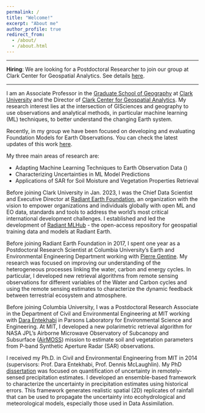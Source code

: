 ```yaml
---
permalink: /
title: "Welcome!"
excerpt: "About me"
author_profile: true
redirect_from: 
  - /about/
  - /about.html
---
```

---
**Hiring**: We are looking for a Postdoctoral Researcher to join our group at Clark Center for Geospatial Analytics. See details [here](/files/Clark_CGA_Postdoctoral_Researcher.pdf). 

---

I am an Associate Professor in the [Graduate School of Geography](https://www.clarku.edu/departments/geography/) at [Clark University](https://www.clarku.edu/) and the Director of [Clark Center for Geospatial Analytics](https://clarku.edu/cga). My research interest lies at the intersection of GISciences and geography to use observations and analytical methods, in particular machine learning (ML) techniques, to better understand the changing Earth system.

Recently, in my group we have been focused on developing and evaluating Foundation Models for Earth Observations. You can check the latest updates of this work [here](https://www.clarku.edu/centers/geospatial-analytics/research/prithvi-foundation-model/). 

My three main areas of research are:
- Adapting Machine Learning Techniques to Earth Observation Data ()
- Characterizing Uncertainties in ML Model Predictions
- Applications of SAR for Soil Moisture and Vegetation Properties Retrieval

Before joining Clark University in Jan. 2023, I was the Chief Data Scientist and Executive Director at [Radiant Earth Foundation](https://www.radiant.earth/), an organization with the vision to empower organizations and individuals globally with open ML and EO data, standards and tools to address the world’s most critical international development challenges. I established and led the development of [Radiant MLHub](https://mlhub.earth/) - the open-access repository for geospatial training data and models at Radiant Earth. 

Before joining Radiant Earth Foundation in 2017, I spent one year as a Postdoctoral Research Scientist at Columbia University’s Earth and Environmental Engineering Department working with [Pierre Gentine](https://gentinelab.eee.columbia.edu/home). My research was focused on improving our understanding of the heterogeneous processes linking the water, carbon and energy cycles. In particular, I developed new retrieval algorithms from remote sensing observations for different variables of the Water and Carbon cycles and using the remote sensing estimates to characterize the dynamic feedback between terrestrial ecosystem and atmosphere.

Before joining Columbia University, I was a Postdoctoral Research Associate in the Department of Civil and Environmental Engineering at MIT working with [Dara Entekhabi](https://cee.mit.edu/people_individual/dara-entekhabi/) in Parsons Laboratory for Environmental Science and Engineering. At MIT, I developed a new polarimetric retrieval algorithm for NASA JPL’s Airborne Microwave Observatory of Subcanopy and Subsurface ([AirMOSS](https://airmoss.jpl.nasa.gov/)) mission to estimate soil and vegetation parameters from P-band Synthetic Aperture Radar (SAR) observations.

I received my Ph.D. in Civil and Environmental Engineering from MIT in 2014 (supervisors: Prof. Dara Entekhabi, Prof. Dennis McLaughlin). My PhD [dissertation](https://mit.primo.exlibrisgroup.com/permalink/01MIT_INST/ejdckj/alma990023315020106761) was focused on quantification of uncertainty in remotely-sensed precipitation estimates. I developed an ensemble-based framework to characterize the uncertainty in precipitation estimates using historical errors. This framework generates realistic spatial (2D) replicates of rainfall that can be used to propagate the uncertainty into ecohydrological and meteorological models, especially those used in Data Assimilation.